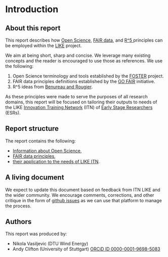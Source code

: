 # Introduction
## About this report
This report describes how [Open Science](https://www.fosteropenscience.eu/node/1420), [FAIR data](https://www.go-fair.org/fair-principles/), and [R^5 ](https://www.frontiersin.org/articles/10.3389/fninf.2017.00069/full) principles can be employed within the [LIKE](https://www.msca-like.eu/) project. 

We aim at being short, sharp and concise. We leverage many existing concepts and the reader is encouraged to use those as references. We use the following:

  1. Open Science terminology and tools established by the [FOSTER](https://www.fosteropenscience.eu/about) project.
  2. FAIR data principles definitions established by the [GO FAIR](https://www.go-fair.org/go-fair-initiative/) initiative. 
  3. R^5 ideas from [Benureau and Rougier](https://www.frontiersin.org/articles/10.3389/fninf.2017.00069/full).
  
As these principles were made to serve the purposes of all research domains, this report will be focused on tailoring their outputs to needs of the LIKE [Innovation Training Network](https://ec.europa.eu/research/mariecurieactions/actions/get-funding/innovative-training-networks_en) (ITN) of [Early Stage Researchers](http://www.oncornet.eu/index.php/recruitment/2-uncategorised/79-esr) (ESRs).



<!-- To large extent this document is inspired by ... -->

## Report structure
The report contains the following:
- [Information about Open Science](./open_science.md), 
- [FAIR data principles](./fair_principles.md),
- [their application to the needs of LIKE ITN](./application_like.md).


## A living document
We expect to update this document based on feedback from ITN LIKE and the wider community. We encourage comments, corrections, and other critique in the form of [github issues](https://github.com/LIKE-ITN/FAIR-data-and-Open-Science-principles/issues) as we can use that platform to manage the process.

## Authors
This report was produced by:
- Nikola Vasiljevic (DTU Wind Energy)
- Andy Clifton (University of Stuttgart) [ORCiD ID 0000-0001-9698-5083](https://orcid.org/0000-0001-9698-5083)
